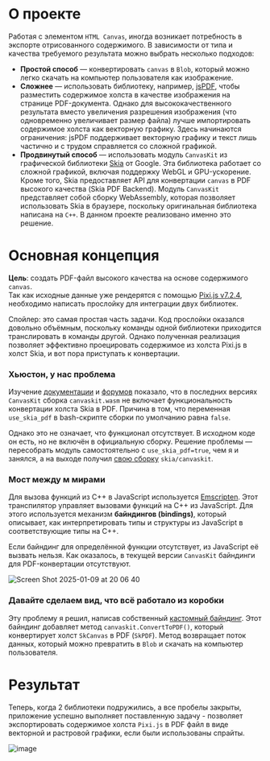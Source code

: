 
# О проекте

Работая с элементом `HTML Canvas`, иногда возникает потребность в экспорте отрисованного содержимого. В зависимости от типа и качества требуемого результата можно выбрать несколько подходов:

- **Простой способ** — конвертировать `canvas` в `Blob`, который можно легко скачать на компьютер пользователя как изображение.  
- **Сложнее** — использовать библиотеку, например, [jsPDF](https://github.com/parallax/jsPDF), чтобы разместить содержимое холста в качестве изображения на странице PDF-документа. Однако для высококачественного результата вместо увеличения разрешения изображения (что одновременно увеличивает размер файла) лучше импортировать содержимое холста как векторную графику. Здесь начинаются ограничения: jsPDF поддерживает векторную графику и текст лишь частично и с трудом справляется со сложной графикой.  
- **Продвинутый способ** — использовать модуль `CanvasKit` из графической библиотеки [Skia](https://github.com/google/skia) от Google. Эта библиотека работает со сложной графикой, включая поддержку WebGL и GPU-ускорение. Кроме того, Skia предоставляет API для конвертации `canvas` в PDF высокого качества (Skia PDF Backend). Модуль `CanvasKit` представляет собой сборку WebAssembly, которая позволяет использовать Skia в браузере, поскольку оригинальная библиотека написана на `C++`. В данном проекте реализовано именно это решение.

# Основная концепция

**Цель**: создать PDF-файл высокого качества на основе содержимого `canvas`.  
Так как исходные данные уже рендерятся с помощью [Pixi.js v7.2.4](https://www.npmjs.com/package/pixi.js-legacy/v/7.2.4), необходимо написать прослойку для интеграции двух библиотек.

Спойлер: это самая простая часть задачи. Код прослойки оказался довольно объёмным, поскольку команды одной библиотеки приходится транслировать в команды другой. Однако полученная реализация позволяет эффективно проецировать содержимое из холста Pixi.js в холст Skia, и вот пора приступать к конвертации.

### Хьюстон, у нас проблема

Изучение [документации](https://skia.org/docs/) и [форумов](https://groups.google.com/g/skia-discuss/c/SzTGfl_rQdI/m/QBv4tENHAgAJ) показало, что в последних версиях `CanvasKit` сборка `canvaskit.wasm` не включает функциональность конвертации холста Skia в PDF. Причина в том, что переменная `use_skia_pdf` в bash-скрипте сборки по умолчанию равна `false`.

Однако это не означает, что функционал отсутствует. В исходном коде он есть, но не включён в официальную сборку. Решение проблемы — пересобрать модуль самостоятельно с `use_skia_pdf=true`, чем я и занялся, а на выходе получил [свою сборку](https://github.com/theManAndHisShadow/skia-browser-pdf/tree/main) `skia/canvaskit`.

### Мост между м мирами

Для вызова функций из C++ в JavaScript используется [Emscripten](https://github.com/emscripten-core/emscripten). Этот транспилятор управляет вызовами функций на C++ из JavaScript. Для этого используется механизм **байндингов (bindings)**, который описывает, как интерпретировать типы и структуры из JavaScript в соответствующие типы на C++.

Если байндинг для определённой функции отсутствует, из JavaScript её вызвать нельзя. Как оказалось, в текущей версии `CanvasKit` байндинги для PDF-конвертации отсутствуют.

![Screen Shot 2025-01-09 at 20 06 40](https://github.com/user-attachments/assets/9d0205fa-f2ff-4299-87e3-4eb6827b4a81)




### Давайте сделаем вид, что всё работало из коробки

Эту проблему я решил, написав собственный [кастомный байндинг](https://github.com/theManAndHisShadow/skia-browser-pdf/blob/main/modules/canvaskit/canvaskit_extended_bindings.cpp). Этот байндинг добавляет метод `canvaskit.ConvertToPDF()`, который конвертирует холст `SkCanvas` в PDF (`SkPDF`). Метод возвращает поток данных, который можно превратить в `Blob` и скачать на компьютер пользователя.

# Результат
Теперь, когда 2 библиотеки подружились, а все пробелы закрыты, приложение успешно выполняет поставленную задачу - позволяет экспортировать содержимое холста `Pixi.js` в PDF файл в виде векторной и растровой графики, если были использованы спрайты.

![image](https://github.com/user-attachments/assets/f661f224-4137-414e-af69-6f0b0302c7bb)
